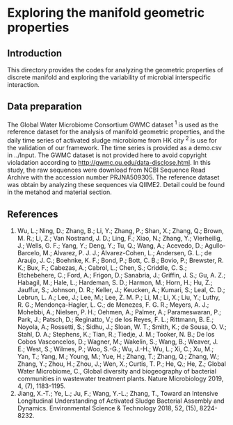 # Exploring the manifold geometric properties
## Introduction
This directory provides the codes for analyzing the geometric properties of discrete manifold and exploring the variability of microbial interspecific interaction.

## Data preparation
The Global Water Microbiome Consortium GWMC dataset <sup>1</sup> is used as the reference dataset for the analysis of manifold geometric properties, and the daily time series of activated sludge microbiome from HK city <sup>2</sup> is use for the validation of our framework. The time series is provided as a demo.csv in ../Input. The GWMC dataset is not provided here to avoid copyright violadation according to http://gwmc.ou.edu/data-disclose.html. In this study, the raw sequences were download from  NCBI Sequence Read Archive with the accession number PRJNA509305. The reference dataset was obtain by analyzing these sequences via QIIME2. Detail could be found in the metahod and material section.

## References
1.	Wu, L.; Ning, D.; Zhang, B.; Li, Y.; Zhang, P.; Shan, X.; Zhang, Q.; Brown, M. R.; Li, Z.; Van Nostrand, J. D.; Ling, F.; Xiao, N.; Zhang, Y.; Vierheilig, J.; Wells, G. F.; Yang, Y.; Deng, Y.; Tu, Q.; Wang, A.; Acevedo, D.; Agullo-Barcelo, M.; Alvarez, P. J. J.; Alvarez-Cohen, L.; Andersen, G. L.; de Araujo, J. C.; Boehnke, K. F.; Bond, P.; Bott, C. B.; Bovio, P.; Brewster, R. K.; Bux, F.; Cabezas, A.; Cabrol, L.; Chen, S.; Criddle, C. S.; Etchebehere, C.; Ford, A.; Frigon, D.; Sanabria, J.; Griffin, J. S.; Gu, A. Z.; Habagil, M.; Hale, L.; Hardeman, S. D.; Harmon, M.; Horn, H.; Hu, Z.; Jauffur, S.; Johnson, D. R.; Keller, J.; Keucken, A.; Kumari, S.; Leal, C. D.; Lebrun, L. A.; Lee, J.; Lee, M.; Lee, Z. M. P.; Li, M.; Li, X.; Liu, Y.; Luthy, R. G.; Mendonça-Hagler, L. C.; de Menezes, F. G. R.; Meyers, A. J.; Mohebbi, A.; Nielsen, P. H.; Oehmen, A.; Palmer, A.; Parameswaran, P.; Park, J.; Patsch, D.; Reginatto, V.; de los Reyes, F. L.; Rittmann, B. E.; Noyola, A.; Rossetti, S.; Sidhu, J.; Sloan, W. T.; Smith, K.; de Sousa, O. V.; Stahl, D. A.; Stephens, K.; Tian, R.; Tiedje, J. M.; Tooker, N. B.; De los Cobos Vasconcelos, D.; Wagner, M.; Wakelin, S.; Wang, B.; Weaver, J. E.; West, S.; Wilmes, P.; Woo, S.-G.; Wu, J.-H.; Wu, L.; Xi, C.; Xu, M.; Yan, T.; Yang, M.; Young, M.; Yue, H.; Zhang, T.; Zhang, Q.; Zhang, W.; Zhang, Y.; Zhou, H.; Zhou, J.; Wen, X.; Curtis, T. P.; He, Q.; He, Z.; Global Water Microbiome, C., Global diversity and biogeography of bacterial communities in wastewater treatment plants. Nature Microbiology 2019, 4, (7), 1183-1195.
2.	Jiang, X.-T.; Ye, L.; Ju, F.; Wang, Y.-L.; Zhang, T., Toward an Intensive Longitudinal Understanding of Activated Sludge Bacterial Assembly and Dynamics. Environmental Science & Technology 2018, 52, (15), 8224-8232.
